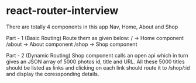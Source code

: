 # react-router-interview

There are totally 4 components in this app
Nav, Home, About and Shop

Part - 1 (Basic Routing)
Route them as given below:
/ -> Home component
/about -> About component
/shop -> Shop component

Part - 2 (Dynamic Routing)
Shop component calls an open api which in turn gives an JSON array of 5000 photos id, title and URL. All these 5000 titles should be listed as links and clicking on each link should route it to /shop/:id and display the coressponding details. 